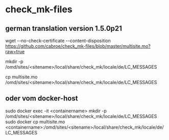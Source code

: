 # check_mk-files

## german translation version 1.5.0p21
wget --no-check-certificate --content-disposition https://github.com/cabroe/check_mk-files/blob/master/multisite.mo?raw=true

mkdir -p /omd/sites/\<sitename\>/local/share/check_mk/locale/de/LC_MESSAGES
  
cp multisite.mo /omd/sites/\<sitename\>/local/share/check_mk/locale/de/LC_MESSAGES

## oder vom docker-host

sudo docker exec -it \<containername\> mkdir -p /omd/sites/\<sitename\>/local/share/check_mk/locale/de/LC_MESSAGES
sudo docker cp multisite.mo \<containername\>:/omd/sites/\<sitename\>/local/share/check_mk/locale/de/LC_MESSAGES
